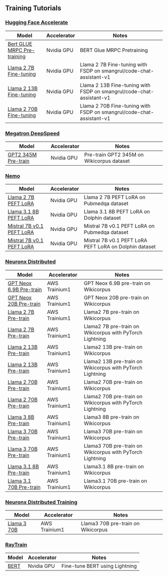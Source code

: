 ## Training Tutorials


### [Hugging Face Accelerate](https://huggingface.co/docs/accelerate/en/index)

| Model      | Accelerator | Notes |
| ----------- | ----------- | -------- |
| [Bert GLUE MRPC Pre-training](./accelerate/bert-glue-mrpc/README.md)    | Nvidia GPU  | BERT Glue MRPC Pretraining    |
| [Llama 2 7B Fine-tuning](./accelerate/llama2-ft-fsdp/README.md)    | Nvidia GPU | Llama 2 7B Fine-tuning with FSDP on smangrul/code-chat-assistant-v1 |
| [Llama 2 13B Fine-tuning](./accelerate/llama2-ft-fsdp/README.md)    | Nvidia GPU  | Llama 2 13B Fine-tuning with FSDP on smangrul/code-chat-assistant-v1|
| [Llama 2 70B Fine-tuning](./accelerate/llama2-ft-fsdp/README.md)   | Nvidia GPU   | Llama 2 70B Fine-tuning with FSDP on smangrul/code-chat-assistant-v1|

### [Megatron DeepSpeed](https://github.com/deepspeedai/Megatron-DeepSpeed)


| Model      | Accelerator | Notes |
| ----------- | ----------- | -------- |
| [GPT2 345M Pre-train](./megatron-deepspeed/gpt2_345m/README.md)  | Nvidia GPU    | Pre-train GPT2 345M on Wikicorpus dataset  |

### [Nemo](https://github.com/NVIDIA/NeMo)

| Model      | Accelerator | Notes |
| ----------- | ----------- | -------- |
| [Llama 2 7B PEFT LoRA](./nemo-megatron/llama2-7b-peft/README.md)  | Nvidia GPU     | Llama 2 7B PEFT LoRA on Pubmedqa dataset |
| [Llama 3.1 8B PEFT LoRA](./nemo-megatron/llama31-8b-peft-dolphin/README.md) | Nvidia GPU       | Llama 3.1 8B PEFT LoRA on Dolphin dataset |
| [Mistral 7B v0.1 PEFT LoRA](./nemo-megatron/mistral-7b-v01-peft/README.md)   | Nvidia GPU     | Mistral 7B v0.1 PEFT LoRA on Pubmedqa dataset |
| [Mistral 7B v0.1  PEFT LoRA](./nemo-megatron/mistral-7b-v01-peft-dolphin/README.md) | Nvidia GPU       | Mistral 7B v0.1 PEFT LoRA  PEFT LoRA on Dolphin dataset |

### [Neuronx Distributed](https://github.com/aws-neuron/neuronx-distributed)

| Model      | Accelerator | Notes |
| ----------- | ----------- | -------- |
| [GPT Neox 6.9B Pre-train ](./neuronx-distributed/gpt_neox_6.9b/README.md)   | AWS Trainium1  | GPT Neox 6.9B pre-train on Wikicorpus |
| [GPT Neox 20B Pre-train ](./neuronx-distributed/gpt_neox_20b/README.md)     | AWS Trainium1  | GPT Neox 20B pre-train on Wikicorpus |
| [Llama 2 7B Pre-train ](./neuronx-distributed/llama2_7b/README.md)     | AWS Trainium1  | Llama2 7B pre-train on Wikicorpus |
| [Llama 2 7B Pre-train](./neuronx-distributed/llama2_7b_ptl/README.md) | AWS Trainium1     | Llama2 7B pre-train on Wikicorpus with PyTorch Lightning |
| [Llama 2 13B Pre-train ](./neuronx-distributed/llama2_13b/README.md)   | AWS Trainium1   | Llama2 13B pre-train on Wikicorpus |
| [Llama 2 13B Pre-train](./neuronx-distributed/llama2_13b_ptl/README.md) | AWS Trainium1     | Llama2 13B pre-train on Wikicorpus with PyTorch Lightning |
| [Llama 2 70B Pre-train ](./neuronx-distributed/llama2_70b/README.md)   | AWS Trainium1   | Llama2 70B pre-train on Wikicorpus |
| [Llama 2 70B Pre-train](./neuronx-distributed/llama2_70b_ptl/README.md)    | AWS Trainium1  | Llama2 70B pre-train on Wikicorpus with PyTorch Lightning |
| [Llama 3 8B Pre-train ](./neuronx-distributed/llama3_8b/README.md)  | AWS Trainium1    | Llama3 8B pre-train on Wikicorpus |
| [Llama 3 70B Pre-train ](./neuronx-distributed/llama3_70b/README.md)  | AWS Trainium1    | Llama3 70B pre-train on Wikicorpus |
| [Llama 3 70B Pre-train ](./neuronx-distributed/llama3_70b_ptl/README.md)  | AWS Trainium1    | Llama3 70B pre-train on Wikicorpus with PyTorch Lightning |
| [Llama 3.1 8B Pre-train ](./neuronx-distributed/llama31_8b/README.md)   | AWS Trainium1   | Llama3.1 8B pre-train on Wikicorpus |
| [Llama 3.1 70B Pre-train ](./neuronx-distributed/llama31_70b/README.md)  | AWS Trainium1    | Llama3.1 70B pre-train on Wikicorpus |

### [Neuronx Distributed Training](https://github.com/aws-neuron/neuronx-distributed-training)

| Model      | Accelerator | Notes |
| ----------- | ----------- | -------- |
| [Llama 3 70B ](./neuronx-distributed-training/llama3_70b/README.md)    | AWS Trainium1    |  Llama3 70B pre-train on Wikicorpus |

### [RayTrain](https://docs.ray.io/en/latest/train/train.html)


| Model      | Accelerator | Notes |
| ----------- | ----------- | -------- |
| [BERT](./raytrain/lightning-bert/README.md)   | Nvidia GPU  | Fine-tune BERT  using Lightning|






